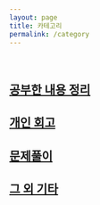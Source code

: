 ```yaml
---
layout: page
title: 카테고리
permalink: /category
---
```


<br>

## [공부한 내용 정리](/category/study)
## [개인 회고](/category/personal)
## [문제풀이](/category/algorithm)
## [그 외 기타](/category/etc)
